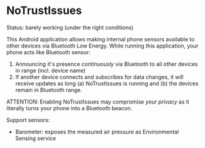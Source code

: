 # NoTrustIssues

Status: barely working (under the right conditions)

This Android application allows making internal phone sensors available to other devices via Bluetooth Low Energy.
While running this application, your phone acts like Bluetooth sensor:
1. Announcing it's presence _continuously_ via Bluetooth to all other devices in range (incl. device name) 
2. If another device connects and subscribes for data changes, it will receive updates as long (a) NoTrustIssues is running and (b) the devices remain in Bluetooth range. 

ATTENTION: Enabling NoTrustIssues may compromise _your privacy_ as it literally turns your phone into a Bluetooth beacon. 

Support sensors:
* Barometer: exposes the measured air pressure as Environmental Sensing service